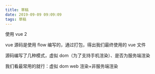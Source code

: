 ```yaml
---
title: 草稿
date: 2019-09-09 09:09:09
tags: 草稿
---
```


使用 vue 2

vue 源码是使用 flow 编写的，通过打包，得出我们最终使用的 vue 文件

源码编写了几种模式，虚拟 dom（为了支持手机渲染）、是否为服务端渲染

我们看最常用的就行：虚拟 dom web 渲染+非服务端渲染

